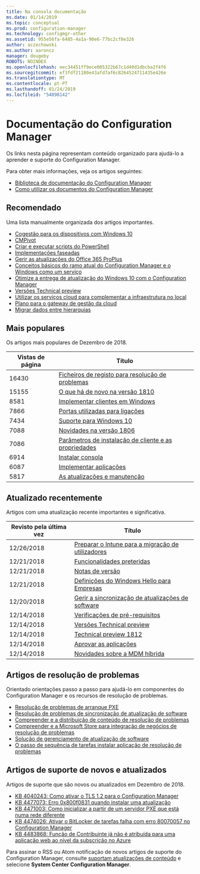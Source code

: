 ```yaml
---
title: Na consola documentação
ms.date: 01/14/2019
ms.topic: conceptual
ms.prod: configuration-manager
ms.technology: configmgr-other
ms.assetid: 955e56fa-6485-4a1a-90e6-77bc2cf8e326
author: aczechowski
ms.author: aaroncz
manager: dougeby
ROBOTS: NOINDEX
ms.openlocfilehash: eec34451ff9ece005322b67c1d40d1dbcba2f4f6
ms.sourcegitcommit: ef3fdf21180e43afd7af6c8264524711435e426e
ms.translationtype: MT
ms.contentlocale: pt-PT
ms.lasthandoff: 01/24/2019
ms.locfileid: "54898142"
---
```

<!-- 
- Feature 1357546
- This page displays in-console, under the Community workspace, Documentation node. 
- Don't use any relative links; must be full https://docs.microsoft.com and language neutral
- Process: https://microsoft.sharepoint.com/teams/ConfigMgr/Documents/ContentPub/Data%20collection%20process%20for%20Feature%201357546%20In-console%20documentation.docx?web=1
-->


# <a name="configuration-manager-documentation"></a>Documentação do Configuration Manager
Os links nesta página representam conteúdo organizado para ajudá-lo a aprender e suporte do Configuration Manager. 

Para obter mais informações, veja os artigos seguintes:
- [Biblioteca de documentação do Configuration Manager](https://docs.microsoft.com/sccm)  
- [Como utilizar os documentos do Configuration Manager](https://docs.microsoft.com/sccm/core/understand/use-docs)



## <a name="recommended"></a>Recomendado 
Uma lista manualmente organizada dos artigos importantes.

- [Cogestão para os dispositivos com Windows 10](https://docs.microsoft.com/sccm/comanage/overview)  
- [CMPivot](https://docs.microsoft.com/sccm/core/servers/manage/cmpivot)  
- [Criar e executar scripts do PowerShell](https://docs.microsoft.com/sccm/apps/deploy-use/create-deploy-scripts)  
- [Implementações faseadas](https://docs.microsoft.com/sccm/osd/deploy-use/create-phased-deployment-for-task-sequence)  
- [Gerir as atualizações do Office 365 ProPlus](https://docs.microsoft.com/sccm/sum/deploy-use/manage-office-365-proplus-updates)  
- [Conceitos básicos do ramo atual do Configuration Manager e o Windows como um serviço](https://docs.microsoft.com/sccm/core/understand/configuration-manager-and-windows-as-service)
- [Otimize a entrega de atualização do Windows 10 com o Configuration Manager](https://docs.microsoft.com/sccm/sum/deploy-use/optimize-windows-10-update-delivery)
- [Versões Technical preview](https://docs.microsoft.com/sccm/core/get-started/technical-preview)
- [Utilizar os serviços cloud para complementar a infraestrutura no local](https://docs.microsoft.com/sccm/core/understand/use-cloud-services)
- [Plano para o gateway de gestão da cloud](https://docs.microsoft.com/sccm/core/clients/manage/plan-cloud-management-gateway)
- [Migrar dados entre hierarquias](https://docs.microsoft.com/sccm/core/migration/migrate-data-between-hierarchies)



## <a name="trending"></a>Mais populares
Os artigos mais populares de Dezembro de 2018.

 | Vistas de página | Título | 
 |------------|-------| 
 | 16430 | [Ficheiros de registo para resolução de problemas](https://docs.microsoft.com/sccm/core/plan-design/hierarchy/log-files) |
 | 15155 | [O que há de novo na versão 1810](https://docs.microsoft.com/sccm/core/plan-design/changes/whats-new-in-version-1810) |
 | 8581 | [Implementar clientes em Windows](https://docs.microsoft.com/sccm/core/clients/deploy/deploy-clients-to-windows-computers) |
 | 7866 | [Portas utilizadas para ligações](https://docs.microsoft.com/sccm/core/plan-design/hierarchy/ports) |
 | 7434 | [Suporte para Windows 10](https://docs.microsoft.com/sccm/core/plan-design/configs/support-for-windows-10) |
 | 7088 | [Novidades na versão 1806](https://docs.microsoft.com/sccm/core/plan-design/changes/whats-new-in-version-1806) |
 | 7086 | [Parâmetros de instalação de cliente e as propriedades](https://docs.microsoft.com/sccm/core/clients/deploy/about-client-installation-properties) |
 | 6914 | [Instalar consola](https://docs.microsoft.com/sccm/core/servers/deploy/install/install-consoles) |
 | 6087 | [Implementar aplicações](https://docs.microsoft.com/sccm/apps/deploy-use/deploy-applications) |
 | 5817 | [As atualizações e manutenção](https://docs.microsoft.com/sccm/core/servers/manage/updates) |



## <a name="recently-updated"></a>Atualizado recentemente
Artigos com uma atualização recente importantes e significativa.

 | Revisto pela última vez | Título | 
 |---------------|-------|
 | 12/26/2018 | [Preparar o Intune para a migração de utilizadores](https://docs.microsoft.com/sccm/mdm/deploy-use/migrate-prepare-intune) |
 | 12/21/2018 | [Funcionalidades preteridas](https://docs.microsoft.com/sccm/core/plan-design/changes/deprecated/removed-and-deprecated-cmfeatures) |
 | 12/21/2018 | [Notas de versão](https://docs.microsoft.com/sccm/core/servers/deploy/install/release-notes) |
 | 12/21/2018 | [Definições do Windows Hello para Empresas](https://docs.microsoft.com/sccm/mdm/deploy-use/windows-hello-for-business-settings) |
 | 12/20/2018 | [Gerir a sincronização de atualizações de software](https://docs.microsoft.com/sccm/sum/get-started/synchronize-software-updates) |
 | 12/14/2018 | [Verificações de pré-requisitos](https://docs.microsoft.com/sccm/core/servers/deploy/install/list-of-prerequisite-checks) |
 | 12/14/2018 | [Versões Technical preview](https://docs.microsoft.com/sccm/core/get-started/technical-preview) |
 | 12/14/2018 | [Technical preview 1812](https://docs.microsoft.com/sccm/core/get-started/capabilities-in-technical-preview-1812) |
 | 12/14/2018 | [Aprovar as aplicações](https://docs.microsoft.com/sccm/apps/deploy-use/app-approval) |
 | 12/14/2018 | [Novidades sobre a MDM híbrida](https://docs.microsoft.com/sccm/mdm/understand/whats-new-in-hybrid-mobile-device-management) |



## <a name="troubleshooting-articles"></a>Artigos de resolução de problemas
Orientado orientações passo a passo para ajudá-lo em componentes do Configuration Manager e os recursos de resolução de problemas.

- [Resolução de problemas de arranque PXE](https://support.microsoft.com/help/4468612)
- [Resolução de problemas de sincronização de atualização de software](https://support.microsoft.com/help/10059)
- [Compreender e a distribuição de conteúdo de resolução de problemas](https://support.microsoft.com/help/4000401)
- [Compreender e a Microsoft Store para integração de negócios de resolução de problemas](https://support.microsoft.com/help/4010214)
- [Solução de gerenciamento de atualização de software](https://support.microsoft.com/help/10680)
- [O passo de sequência de tarefas instalar aplicação de resolução de problemas](https://support.microsoft.com/help/18408/)



## <a name="new-and-updated-support-articles"></a>Artigos de suporte de novos e atualizados
Artigos de suporte que são novos ou atualizados em Dezembro de 2018.

- [KB 4040243: Como ativar o TLS 1.2 para o Configuration Manager](https://support.microsoft.com/help/4040243)
- [KB 4477073: Erro 0x800f0831 quando instalar uma atualização](https://support.microsoft.com/help/4477073)
- [KB 4471003: Como inicializar a partir de um servidor PXE que está numa rede diferente](https://support.microsoft.com/help/4471003)
- [KB 4474026: Ativar o BitLocker de tarefas falha com erro 80070057 no Configuration Manager](https://support.microsoft.com/help/4474026)
- [KB 4483868: Função de Contribuinte já não é atribuída para uma aplicação web ao nível da subscrição no Azure](https://support.microsoft.com/help/4483868)


Para assinar o RSS ou Atom notificação de novos artigos de suporte do Configuration Manager, consulte [suportam atualizações de conteúdo](https://support.microsoft.com/help/4089498/) e selecione **System Center Configuration Manager**.  
